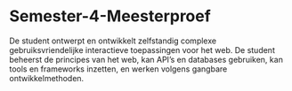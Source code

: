 # Semester-4-Meesterproef
<!--  ![IMG_3881](https://github.com/user-attachments/assets/80a09843-d09f-4dc6-aca4-e46ddd3a78c6) -->

De student ontwerpt en ontwikkelt zelfstandig complexe gebruiksvriendelijke interactieve toepassingen voor het web. De student beheerst de principes van het web, kan API’s en databases gebruiken, kan tools en frameworks inzetten, en werken volgens gangbare ontwikkelmethoden.
